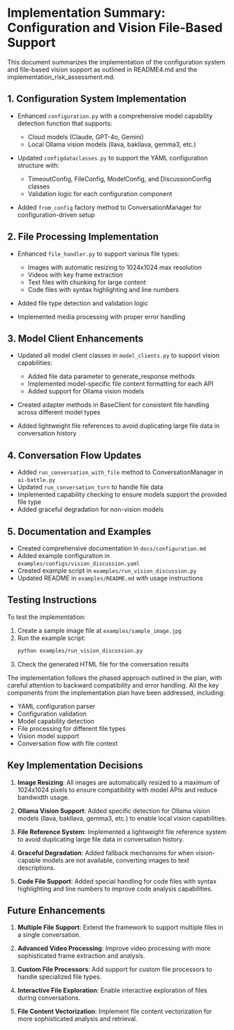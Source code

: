 # Implementation Summary: Configuration and Vision File-Based Support

This document summarizes the implementation of the configuration system and file-based vision support as outlined in README4.md and the implementation_risk_assessment.md.

## 1. Configuration System Implementation

- Enhanced `configuration.py` with a comprehensive model capability detection function that supports:
  - Cloud models (Claude, GPT-4o, Gemini)
  - Local Ollama vision models (llava, bakllava, gemma3, etc.)

- Updated `configdataclasses.py` to support the YAML configuration structure with:
  - TimeoutConfig, FileConfig, ModelConfig, and DiscussionConfig classes
  - Validation logic for each configuration component

- Added `from_config` factory method to ConversationManager for configuration-driven setup

## 2. File Processing Implementation

- Enhanced `file_handler.py` to support various file types:
  - Images with automatic resizing to 1024x1024 max resolution
  - Videos with key frame extraction
  - Text files with chunking for large content
  - Code files with syntax highlighting and line numbers

- Added file type detection and validation logic
- Implemented media processing with proper error handling

## 3. Model Client Enhancements

- Updated all model client classes in `model_clients.py` to support vision capabilities:
  - Added file data parameter to generate_response methods
  - Implemented model-specific file content formatting for each API
  - Added support for Ollama vision models

- Created adapter methods in BaseClient for consistent file handling across different model types
- Added lightweight file references to avoid duplicating large file data in conversation history

## 4. Conversation Flow Updates

- Added `run_conversation_with_file` method to ConversationManager in `ai-battle.py`
- Updated `run_conversation_turn` to handle file data
- Implemented capability checking to ensure models support the provided file type
- Added graceful degradation for non-vision models

## 5. Documentation and Examples

- Created comprehensive documentation in `docs/configuration.md`
- Added example configuration in `examples/configs/vision_discussion.yaml`
- Created example script in `examples/run_vision_discussion.py`
- Updated README in `examples/README.md` with usage instructions

## Testing Instructions

To test the implementation:

1. Create a sample image file at `examples/sample_image.jpg`
2. Run the example script:
   ```bash
   python examples/run_vision_discussion.py
   ```
3. Check the generated HTML file for the conversation results

The implementation follows the phased approach outlined in the plan, with careful attention to backward compatibility and error handling. All the key components from the implementation plan have been addressed, including:

- YAML configuration parser
- Configuration validation
- Model capability detection
- File processing for different file types
- Vision model support
- Conversation flow with file context

## Key Implementation Decisions

1. **Image Resizing**: All images are automatically resized to a maximum of 1024x1024 pixels to ensure compatibility with model APIs and reduce bandwidth usage.

2. **Ollama Vision Support**: Added specific detection for Ollama vision models (llava, bakllava, gemma3, etc.) to enable local vision capabilities.

3. **File Reference System**: Implemented a lightweight file reference system to avoid duplicating large file data in conversation history.

4. **Graceful Degradation**: Added fallback mechanisms for when vision-capable models are not available, converting images to text descriptions.

5. **Code File Support**: Added special handling for code files with syntax highlighting and line numbers to improve code analysis capabilities.

## Future Enhancements

1. **Multiple File Support**: Extend the framework to support multiple files in a single conversation.

2. **Advanced Video Processing**: Improve video processing with more sophisticated frame extraction and analysis.

3. **Custom File Processors**: Add support for custom file processors to handle specialized file types.

4. **Interactive File Exploration**: Enable interactive exploration of files during conversations.

5. **File Content Vectorization**: Implement file content vectorization for more sophisticated analysis and retrieval.